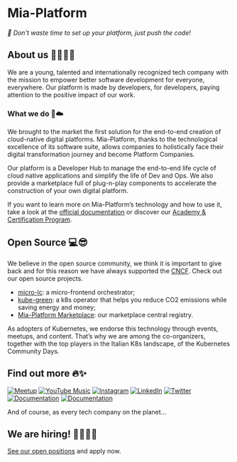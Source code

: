 # Mia-Platform

_🚀 Don’t waste time to set up your platform, just push the code!_

## About us 🙋‍♀️🙋‍♂️

We are a young, talented and internationally recognized tech company with the mission to empower better software development for everyone, everywhere. Our platform is made by developers, for developers, paying attention to the positive impact of our work.


### What we do 🚀☁️  

We brought to the market the first solution for the end-to-end creation of cloud-native digital platforms. Mia-Platform, thanks to the technological excellence of its software suite, allows companies to holistically face their digital transformation journey and become Platform Companies.

Our platform is a Developer Hub to manage the end-to-end life cycle of cloud native applications and simplify the life of Dev and Ops. We also provide a marketplace full of plug-n-play components to accelerate the construction of your own digital platform.

If you want to learn more on Mia-Platform’s technology and how to use it, take a look at the [official documentation](https://docs.mia-platform.eu/) or discover our [Academy & Certification Program](https://mia-platform.eu/services/academy/).


## Open Source 💻😎

We believe in the open source community, we think it is important to give back and for this reason we have always supported the [CNCF](https://www.cncf.io/). Check out our open source projects.



* [micro-lc](https://github.com/micro-lc): a micro-frontend orchestrator;
* [kube-green](https://github.com/kube-green): a k8s operator that helps you reduce CO2 emissions while saving energy and money;
* [Mia-Platform Marketplace](https://github.com/mia-platform-marketplace): our marketplace central registry.

As adopters of Kubernetes, we endorse this technology through events, meetups, and content. That’s why we are among the co-organizers, together with the top players in the Italian K8s landscape, of the Kubernetes Community Days.


## Find out more 🔥✨


[![Meetup](https://img.shields.io/badge/Meetup-f64363?style=for-the-badge&logo=meetup&logoColor=white)](https://www.meetup.com/it-IT/mia-platform-cultura-innovazione-team/events/)
[![YouTube Music](https://img.shields.io/badge/YouTube-FF0000?style=for-the-badge&logo=youtube-music&logoColor=white)](https://www.youtube.com/c/MiaPlatform)
[![Instagram](https://img.shields.io/badge/Instagram-%23E4405F.svg?style=for-the-badge&logo=Instagram&logoColor=white)](https://www.instagram.com/miaplatform/)
[![LinkedIn](https://img.shields.io/badge/linkedin-%230077B5.svg?style=for-the-badge&logo=linkedin&logoColor=white)](https://www.linkedin.com/company/mia-platform)
[![Twitter](https://img.shields.io/badge/Twitter-%231DA1F2.svg?style=for-the-badge&logo=Twitter&logoColor=white)](https://twitter.com/miaplatform)
[![Documentation](https://img.shields.io/badge/Documentation-%2326A570.svg?style=for-the-badge&logo=readthedocs&logoColor=white)](https://docs.mia-platform.eu/)
[![Documentation](https://img.shields.io/badge/Technical_Blog-%23F1883F.svg?style=for-the-badge&logo=readthedocs&logoColor=white)](https://blog.mia-platform.eu/en)

  

And of course, as every tech company on the planet...

## We are hiring! 👩‍💻👨‍💻

[See our open positions](https://mia-platform.eu/company/careers/) and apply now.



